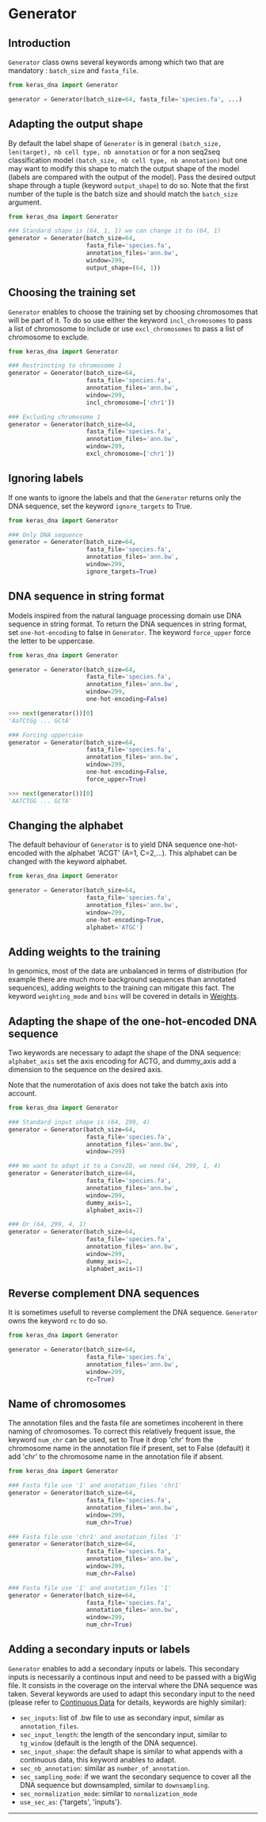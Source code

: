 # Generator 

## Introduction

`Generator` class owns several keywords among which two that are mandatory : `batch_size` and `fasta_file`.

```python
from keras_dna import Generator

generator = Generator(batch_size=64, fasta_file='species.fa', ...)
```
## Adapting the output shape

By default the label shape of `Generator` is in general `(batch_size, len(target), nb cell type, nb annotation` or for a non seq2seq classification model `(batch_size, nb cell type, nb annotation)` but one may want to modify this shape to match the output shape of the model (labels are compared with the output of the model). Pass the desired output shape through a tuple (keyword `output_shape`) to do so. Note that the first number of the tuple is the batch size and should match the `batch_size` argument.

```python
from keras_dna import Generator

### Standard shape is (64, 1, 1) we can change it to (64, 1)
generator = Generator(batch_size=64,
                      fasta_file='species.fa',
                      annotation_files='ann.bw',
                      window=299,
                      output_shape=(64, 1))
```

## Choosing the training set

`Generator` enables to choose the training set by choosing chromosomes that will be part of it. To do so use either the keyword `incl_chromosomes` to pass a list of chromosome to include or use `excl_chromosomes` to pass a list of chromosome to exclude.

```python
from keras_dna import Generator

### Restrincting to chromosome 1
generator = Generator(batch_size=64,
                      fasta_file='species.fa',
                      annotation_files='ann.bw',
                      window=299,
                      incl_chromosome=['chr1'])

### Excluding chromosome 1
generator = Generator(batch_size=64,
                      fasta_file='species.fa',
                      annotation_files='ann.bw',
                      window=299,
                      excl_chromosome=['chr1'])
```

## Ignoring labels

If one wants to ignore the labels and that the `Generator` returns only the DNA sequence, set the keyword `ignore_targets` to True.

```python
from keras_dna import Generator

### Only DNA sequence
generator = Generator(batch_size=64,
                      fasta_file='species.fa',
                      annotation_files='ann.bw',
                      window=299,
                      ignore_targets=True)
```

## DNA sequence in string format

Models inspired from the natural language processing domain use DNA sequence in string format. To return the DNA sequences in string format, set `one-hot-encoding` to false in `Generator`. The keyword `force_upper` force the letter to be uppercase.

```python
from keras_dna import Generator

generator = Generator(batch_size=64,
                      fasta_file='species.fa',
                      annotation_files='ann.bw',
                      window=299,
                      one-hot-encoding=False)

>>> next(generator())[0]
'AaTCtGg ... GCtA'

### Forcing uppercase
generator = Generator(batch_size=64,
                      fasta_file='species.fa',
                      annotation_files='ann.bw',
                      window=299,
                      one-hot-encoding=False,
                      force_upper=True)

>>> next(generator())[0]
'AATCTGG ... GCTA'
```

## Changing the alphabet

The default behaviour of `Generator` is to yield DNA sequence one-hot-encoded with the alphabet 'ACGT' (A=1, C=2,...). This alphabet can be changed with the keyword alphabet.

```python
from keras_dna import Generator

generator = Generator(batch_size=64,
                      fasta_file='species.fa',
                      annotation_files='ann.bw',
                      window=299,
                      one-hot-encoding=True,
                      alphabet='ATGC')
```


## Adding weights to the training

In genomics, most of the data are unbalanced in terms of distribution (for example there are much more background sequences than annotated sequences), adding weights to the training can mitigate this fact. The keyword `weighting_mode` and `bins` will be covered in details in [Weights](weights.md).

## Adapting the shape of the one-hot-encoded DNA sequence

Two keywords are necessary to adapt the shape of the DNA sequence: `alphabet_axis` set the axis encoding for ACTG, and dummy_axis add a dimension to the sequence on the desired axis.

Note that the numerotation of axis does not take the batch axis into account.

```python
from keras_dna import Generator

### Standard input shape is (64, 299, 4)
generator = Generator(batch_size=64,
                      fasta_file='species.fa',
                      annotation_files='ann.bw',
                      window=299)

### We want to adapt it to a Conv2D, we need (64, 299, 1, 4)
generator = Generator(batch_size=64,
                      fasta_file='species.fa',
                      annotation_files='ann.bw',
                      window=299,
                      dummy_axis=1,
                      alphabet_axis=2)

### Or (64, 299, 4, 1)
generator = Generator(batch_size=64,
                      fasta_file='species.fa',
                      annotation_files='ann.bw',
                      window=299,
                      dummy_axis=2,
                      alphabet_axis=1)                     
```

## Reverse complement DNA sequences

It is sometimes usefull to reverse complement the DNA sequence. `Generator` owns the keyword `rc` to do so.

```python
from keras_dna import Generator

generator = Generator(batch_size=64,
                      fasta_file='species.fa',
                      annotation_files='ann.bw',
                      window=299,
                      rc=True)

```

## Name of chromosomes

The annotation files and the fasta file are sometimes incoherent in there naming of chromosomes. To correct this relatively frequent issue, the keyword `num_chr` can be used, set to True it drop 'chr' from the chromosome name in the annotation file if present, set to False (default) it add 'chr' to the chromosome name in the annotation file if absent.

```python
from keras_dna import Generator

### Fasta file use '1' and anotation_files 'chr1'
generator = Generator(batch_size=64,
                      fasta_file='species.fa',
                      annotation_files='ann.bw',
                      window=299,
                      num_chr=True)

### Fasta file use 'chr1' and anotation_files '1'
generator = Generator(batch_size=64,
                      fasta_file='species.fa',
                      annotation_files='ann.bw',
                      window=299,
                      num_chr=False)

### Fasta file use '1' and anotation_files '1'
generator = Generator(batch_size=64,
                      fasta_file='species.fa',
                      annotation_files='ann.bw',
                      window=299,
                      num_chr=True)
```


## Adding a secondary inputs or labels

`Generator` enables to add a secondary inputs or labels. This secondary inputs is necessarily a continous input and need to be passed with a bigWig file. It consists in the coverage on the interval where the DNA sequence was taken. Several keywords are used to adapt this secondary input to the need (please refer to [Continuous Data](continuous.md) for details, keywords are highly similar):

- `sec_inputs`: list of .bw file to use as secondary input, similar as `annotation_files`.
- `sec_input_length`: the length of the sencondary input, similar to `tg_window` (default is the length of the DNA sequence).
- `sec_input_shape`: the default shape is similar to what appends with a continuous data, this keyword anables to adapt.
- `sec_nb_annotation`: similar as `number_of_annotation`.
- `sec_sampling_mode`: if we want the secondary sequence to cover all the DNA sequence but downsampled, similar to `downsampling`.
- `sec_normalization_mode`: similar to `normalization_mode`
- `use_sec_as`: {'targets', 'inputs'}.


-------------------------------------------------
